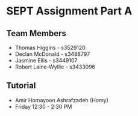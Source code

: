 # SEPT Assignment Part A

## Team Members
- Thomas Higgins - s3529120
- Declan McDonald - s3488797
- Jasmine Ellis - s3449107
- Robert Laine-Wyllie - s3433096

## Tutorial
- Amir Homayoon Ashrafzadeh (Homy)
- Friday 12:30 - 2:30 PM



